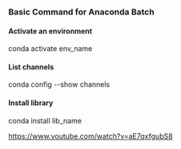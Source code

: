 ### Basic Command for Anaconda Batch
#### Activate an environment
conda activate env_name
#### List channels
conda config --show channels
#### Install library
conda install lib_name

https://www.youtube.com/watch?v=aE7qxfgubS8
